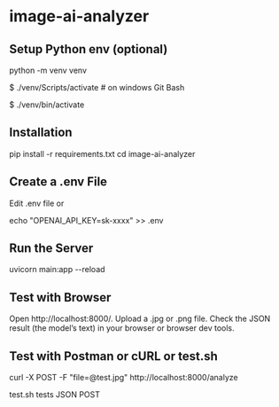 # image-ai-analyzer

## Setup Python env (optional)
python -m venv venv

$ ./venv/Scripts/activate   # on windows Git Bash

$ ./venv/bin/activate


## Installation

pip install -r requirements.txt
cd image-ai-analyzer

## Create a .env File
Edit .env file or

echo "OPENAI_API_KEY=sk-xxxx" >> .env

## Run the Server

uvicorn main:app --reload

## Test with Browser

Open http://localhost:8000/.
Upload a .jpg or .png file.
Check the JSON result (the model’s text) in your browser or browser dev tools.

## Test with Postman or cURL or test.sh


curl -X POST -F "file=@test.jpg" http://localhost:8000/analyze

test.sh tests JSON POST

